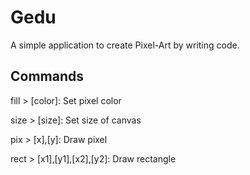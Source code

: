 # Gedu
A simple application to create Pixel-Art by writing code.

## Commands

fill > [color]: Set pixel color

size > [size]: Set size of canvas

pix > [x],[y]: Draw pixel

rect > [x1],[y1],[x2],[y2]: Draw rectangle
